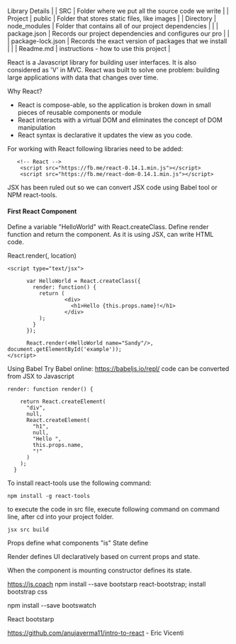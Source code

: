 Library Details
|               |  SRC                     | Folder where we put all the source code we write     |
|     Project   |  public                  | Folder that stores static files, like images         |
|    Directory  |  node_modules            | Folder that contains all of our project dependencies |
|               |  package.json            | Records our project dependencies and configures our pro |
|               |  package-lock.json       | Records the exact version of packages that we install |
|               |  Readme.md               | instructions - how to use this project                |








React is a Javascript library for building user interfaces. It is also considered as 'V' in MVC.
React was built to solve one problem: building large applications with data that changes over time.

Why React?

- React is compose-able, so the application is broken down in small pieces of reusable components or module
- React interacts with a virtual DOM and eliminates the concept of DOM manipulation
- React syntax is declarative it updates the view as you code.

For working with React following libraries need to be added:
```
   <!-- React -->
    <script src="https://fb.me/react-0.14.1.min.js"></script>
    <script src="https://fb.me/react-dom-0.14.1.min.js"></script>

```

JSX has been ruled out so we can convert JSX code using Babel tool or NPM react-tools.

#### First React Component

Define a variable "HelloWorld" with React.createClass. Define render function and return the component.
As it is using JSX, can write HTML code.

React.render(<component name/>, location)

```
<script type="text/jsx">

      var HelloWorld = React.createClass({
        render: function() {
          return (
                  <div>
                    <h1>Hello {this.props.name}!</h1>
                  </div>
          );
        }
      });

      React.render(<HelloWorld name="Sandy"/>, document.getElementById('example'));
</script>
```

Using Babel Try Babel online: https://babeljs.io/repl/ code can be converted from JSX to Javascript

```
render: function render() {

    return React.createElement(
      "div",
      null,
      React.createElement(
        "h1",
        null,
        "Hello ",
        this.props.name,
        "!"
      )
    );
  }
```

To install react-tools use the following command:

```
npm install -g react-tools

```

to execute the code in src file, execute following command on command line, after cd into your project folder.

```
jsx src build
```

Props define what components "is"
State define

Render defines UI declaratively based on current props and state.

When the component is mounting constructor defines its state.


https://js.coach
npm install --save bootstarp react-bootstrap;
install bootstrap css

npm install --save bootswatch


React bootstarp

https://github.com/anujaverma11/intro-to-react - Eric Vicenti













